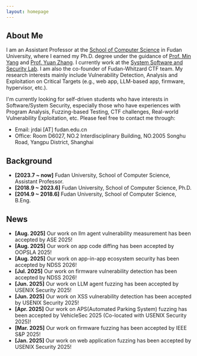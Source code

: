 ```yaml
---
layout: homepage
---
```


## About Me

I am an Assistant Professor at the [School of Computer Science](http://www.cs.fudan.edu.cn) in Fudan University, where I earned my Ph.D. degree under the guidance of [Prof. Min Yang](https://scholar.google.com/citations?hl=en&user=UnKf9FIAAAAJ) and [Prof. Yuan Zhang](https://yuanxzhang.github.io/). I currently work at the [System Software and Security Lab](https://secsys.fudan.edu.cn). 
I am also the co-founder of Fudan-Whitzard CTF team. My research interests mainly include Vulnerability Detection, Analysis and Exploitation on Critical Targets (e.g., web app, LLM-based app, firmware, hypervisor, etc.).

I'm currently looking for self-driven students who have interests in Software/System Security, especially those who have experiences with Program Analysis, Fuzzing-based Testing, CTF challenges, Real-world Vulnerability Exploitation, etc. Please feel free to contact me through:

* Email: jrdai [AT] fudan.edu.cn
* Office: Room D6027, NO.2 Interdisciplinary Building, NO.2005 Songhu Road, Yangpu District, Shanghai

## Background

- **[2023.7 ~ now]** Fudan University, School of Computer Science, Assistant Professor.
- **[2018.9 ~ 2023.6]** Fudan University, School of Computer Science, Ph.D.
- **[2014.9 ~ 2018.6]** Fudan University, School of Computer Science, B.Eng.


## News

- **[Aug. 2025]** Our work on llm agent vulnerability measurement has been accepted by ASE 2025!
- **[Aug. 2025]** Our work on app code diffing has been accepted by OOPSLA 2025!
- **[Aug. 2025]** Our work on app-in-app ecosystem security has been accepted by NDSS 2026!
- **[Jul. 2025]** Our work on firmware vulnerability detection has been accepted by NDSS 2026!
- **[Jun. 2025]** Our work on LLM agent fuzzing has been accepted by USENIX Security 2025!
- **[Jun. 2025]** Our work on XSS vulnerability detection has been accepted by USENIX Security 2025!
- **[Apr. 2025]** Our work on APS(Automated Parking System) fuzzing has been accepted by VehicleSec 2025 (Co-located with USENIX Security 2025)!
- **[Mar. 2025]** Our work on firmware fuzzing has been accepted by IEEE S&P 2025!
- **[Jan. 2025]** Our work on web application fuzzing has been accepted by USENIX Security 2025!


